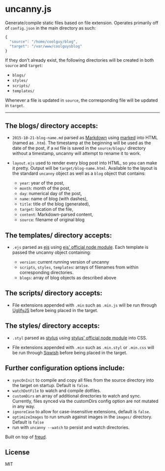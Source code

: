 uncanny.js
====

Generate/compile static files based on file extension. Operates primarily off
of `config.json` in the main directory as such:

```js
{
  "source": "/home/coolguy/blog",
  "target": "/var/www/coolguysblog"
}
```

If they don't already exist, the following directories will be created in both
`source` and `target`:

+ `blogs/`
+ `styles/`
+ `scripts/`
+ `templates/`

Whenever a file is updated in `source`, the corresponding file will be updated
in `target`.

----

## The blogs/ directory accepts:

+ `2015-10-21-blog-name.md` parsed as
  [Markdown](http://daringfireball.net/projects/markdown/syntax) using
  [marked](http://npm.im/marked) into HTML (named as `.htm`). The timestamp at
  the beginning will be used as the date of the post, if a `md` file is saved
  in the `source/blogs/` directory without a timestamp, uncanny will attempt to
  rename it to work.
+ `layout.ejs` used to render every blog post into HTML, so you can make it
  pretty. Output will be `target/blog-name.html`. Available to the layout is
  the standard `uncanny` object as well as a `blog` object that contains:

  - `year`: year of the post,
  - `month`: month of the post,
  - `day`: numerical day of the post,
  - `name`: name of blog (with dashes),
  - `title`: title of the blog (generated),
  - `target`: location of the file,
  - `content`: Markdown-parsed content,
  - `source`: filename of original blog

## The templates/ directory accepts:

+ `.ejs` parsed as [ejs](http://embeddedjs.com/) using
  [ejs' official node module](https://github.com/visionmedia/ejs). Each
  template is passed the uncanny object containing:

  - `version`: current running version of uncanny
  - `scripts`, `styles`, `templates`: arrays of filenames from within
    corresponding directories.
  - `blogs`: array of blog objects as described above

## The scripts/ directory accepts:

- File extensions appended with `.min` such as `.min.js` will be run through
  [UglifyJS](https://github.com/mishoo/UglifyJS2) before being placed in the
  target.

## The styles/ directory accepts:

* `.styl` parsed as [stylus](http://learnboost.github.io/stylus/) using
  [stylus' official node module](https://github.com/learnboost/stylus) into
  CSS.
- File extensions appended with `.min` such as `.min.styl` or `.min.css` will
  be run through [Sqwish](https://github.com/ded/sqwish) before being placed in
  the target.

## Further configuration options include:

* `syncOnInit` to compile and copy all files from the source directory into the
  target on startup. Default is `false`.
* `watchDotFile` to watch and compile dotfiles.
* `customDirs` an array of additional directories to watch and sync. Currently,
  files synced via the customDirs config option are not mutated in any way.
* `ignoreCase` to allow for case-insensitive extensions, default is `false`.
* `optimizeImages` to run smush against images in the `images/` directory.
  Default is `false`
* run with `uncanny --watch` to persist and watch directories.

Built on top of [freud](https://github.com/jarofghosts/freud).

## License

MIT
